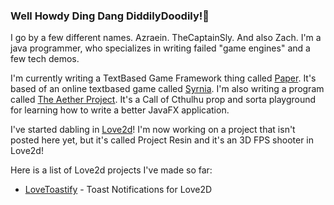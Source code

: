 ### Well Howdy Ding Dang DiddilyDoodily!👋

I go by a few different names. Azraein. TheCaptainSly. And also Zach.
I'm a java programmer, who specializes in writing failed "game engines" and a few tech demos. 

I'm currently writing a TextBased Game Framework thing called [Paper](https://github.com/CaptainSly/Project-Paper). It's based of an online textbased game called [Syrnia](https://www.syrnia.com).
I'm also writing a program called [The Aether Project](https://github.com/CaptainSly/The-Aether-Project). It's a Call of Cthulhu prop and sorta playground for learning how to write a better JavaFX application.

I've started dabling in [Love2d](https://www.love2d.org)! I'm now working on a project that isn't posted here yet, but it's called Project Resin and it's an 3D FPS shooter in Love2d!

Here is a list of Love2d projects I've made so far:
- [LoveToastify](https://github.com/CaptainSly/LoveToastify) - Toast Notifications for Love2D
